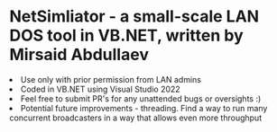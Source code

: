 # NetSimliator - a small-scale LAN DOS tool in VB.NET, written by Mirsaid Abdullaev
<li>Use only with prior permission from LAN admins</li>
<li>Coded in VB.NET using Visual Studio 2022</li>
<li>Feel free to submit PR's for any unattended bugs or oversights :)</li>
<li>Potential future improvements - threading. Find a way to run many concurrent broadcasters in a way that allows even more throughput</li>
